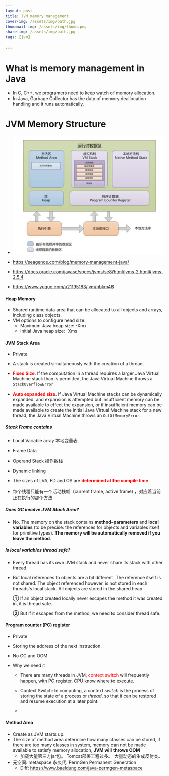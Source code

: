 ```yaml
---
layout: post
title: JVM memory management
cover-img: /assets/img/path.jpg
thumbnail-img: /assets/img/thumb.png
share-img: /assets/img/path.jpg
tags: [jvm]

---
```


# What is memory management in Java

* In C, C++, we programers need to keep watch of memory allocation.
* In Java, Garbage Collector has the duty of memory deallocation handling and it runs automatically.

# JVM Memory Structure

* <img src="images/image-20230227005117988.png" alt="image-20230227005117988" style="zoom:50%;" />



* https://seagence.com/blog/memory-management-java/
* https://docs.oracle.com/javase/specs/jvms/se8/html/jvms-2.html#jvms-2.5.4
* https://www.yuque.com/u21195183/jvm/nbkm46

#### Heap Memory

* Shared runtime data area that can be allocated to all objects and arrays, including class objects. 
* VM options to configure head size:
  * Maximum Java heap size: -Xmx
  * Initial Java heap size: -Xms



#### JVM Stack Area

* Private.

* A stack is created simultaneously with the creation of a thread. 
* <font color=red>**Fixed Size**</font>. If the computation in a thread requires a larger Java Virtual Machine stack than is permitted, the Java Virtual Machine throws a `StackOverflowError`
* <font color=red>**Auto expanded size**</font>. If Java Virtual Machine stacks can be dynamically expanded, and expansion is attempted but insufficient memory can be made available to effect the expansion, or if insufficient memory can be made available to create the initial Java Virtual Machine stack for a new thread, the Java Virtual Machine throws an `OutOfMemoryError`.

##### Stack Frame contains

* Local Variable array 本地变量表   
* Frame Data 
* Operand Stack  操作数栈
* Dynamic linking

* The sizes of LVA, FD and OS are <font color=red>**determined at the compile time** </font>
* 每个线程只能有一个活动栈帧（current frame, active frame) ，对应着当前正在执行的那个方法.

##### Does GC involve JVM Stack Area?

* No. The memory on the stack contains **method-parameters** and **local variables** (to be precise: the references for objects and variables itself for primitive types). **The memory will be automatically removed if you leave the method**.

##### Is local variables thread safe?

* Every thread has its own JVM stack and never share its stack with other thread.

* But local references to objects are a bit different. The reference itself is not shared. The object referenced however, is not stored in each threads's local stack. All objects are stored in the shared heap. 

  **①** If an object created locally never escapes the method it was created in, it is thread safe.  

  **②** But if it escapes from the method, we need to consider thread safe.



#### Program counter (PC) register 

* Private 

* Storing the address of the next instruction.

* No GC and OOM

* Why we need it

  *  There are many threads in JVM,  <font color=red>context switch </font>will frequently happen, with PC register, CPU know where to execute.

  *  Context Switch: In computing, a context *switch* is the process of storing the state of a process or *thread*, so that it can be restored and resume execution at a later point.
  * 

#### Method Area

* Create as JVM starts up.
* The size of method area determine how many classes can be stored, if there are too many classes in system, memory can not be made available to satisfy memory allocation, **JVM will throws OOM**
  * 加载大量第三方jar包。 Tomcat部署工程过多。 大量动态的生成反射类。
* 元空间: metaspace  永久代: PermGen  Permanent Generation  
  * Diff: https://www.baeldung.com/java-permgen-metaspace